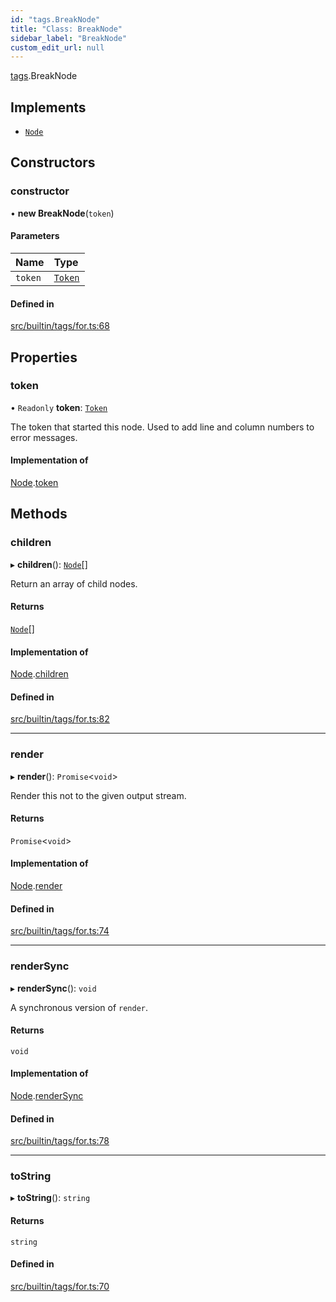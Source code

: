 ```yaml
---
id: "tags.BreakNode"
title: "Class: BreakNode"
sidebar_label: "BreakNode"
custom_edit_url: null
---
```


[tags](../namespaces/tags.md).BreakNode

## Implements

- [`Node`](../interfaces/Node.md)

## Constructors

### constructor

• **new BreakNode**(`token`)

#### Parameters

| Name | Type |
| :------ | :------ |
| `token` | [`Token`](tokens.Token.md) |

#### Defined in

[src/builtin/tags/for.ts:68](https://github.com/jg-rp/liquidscript/blob/6bed77c/src/builtin/tags/for.ts#L68)

## Properties

### token

• `Readonly` **token**: [`Token`](tokens.Token.md)

The token that started this node. Used to add line and column numbers
to error messages.

#### Implementation of

[Node](../interfaces/Node.md).[token](../interfaces/Node.md#token)

## Methods

### children

▸ **children**(): [`Node`](../interfaces/Node.md)[]

Return an array of child nodes.

#### Returns

[`Node`](../interfaces/Node.md)[]

#### Implementation of

[Node](../interfaces/Node.md).[children](../interfaces/Node.md#children)

#### Defined in

[src/builtin/tags/for.ts:82](https://github.com/jg-rp/liquidscript/blob/6bed77c/src/builtin/tags/for.ts#L82)

___

### render

▸ **render**(): `Promise`<`void`\>

Render this not to the given output stream.

#### Returns

`Promise`<`void`\>

#### Implementation of

[Node](../interfaces/Node.md).[render](../interfaces/Node.md#render)

#### Defined in

[src/builtin/tags/for.ts:74](https://github.com/jg-rp/liquidscript/blob/6bed77c/src/builtin/tags/for.ts#L74)

___

### renderSync

▸ **renderSync**(): `void`

A synchronous version of `render`.

#### Returns

`void`

#### Implementation of

[Node](../interfaces/Node.md).[renderSync](../interfaces/Node.md#rendersync)

#### Defined in

[src/builtin/tags/for.ts:78](https://github.com/jg-rp/liquidscript/blob/6bed77c/src/builtin/tags/for.ts#L78)

___

### toString

▸ **toString**(): `string`

#### Returns

`string`

#### Defined in

[src/builtin/tags/for.ts:70](https://github.com/jg-rp/liquidscript/blob/6bed77c/src/builtin/tags/for.ts#L70)
